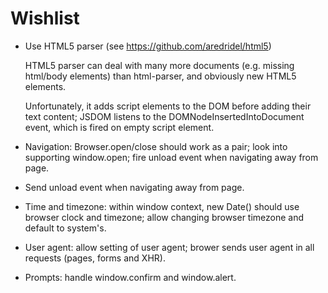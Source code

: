 Wishlist
========

* Use HTML5 parser (see https://github.com/aredridel/html5)

  HTML5 parser can deal with many more documents (e.g. missing html/body
  elements) than html-parser, and obviously new HTML5 elements.

  Unfortunately, it adds script elements to the DOM before adding their text
  content; JSDOM listens to the DOMNodeInsertedIntoDocument event, which is
  fired on empty script element.

* Navigation: Browser.open/close should work as a pair; look into supporting
  window.open; fire unload event when navigating away from page.

* Send unload event when navigating away from page.

* Time and timezone: within window context, new Date() should use browser clock
  and timezone; allow changing browser timezone and default to system's.

* User agent: allow setting of user agent; brower sends user agent in all
  requests (pages, forms and XHR).

* Prompts: handle window.confirm and window.alert.
